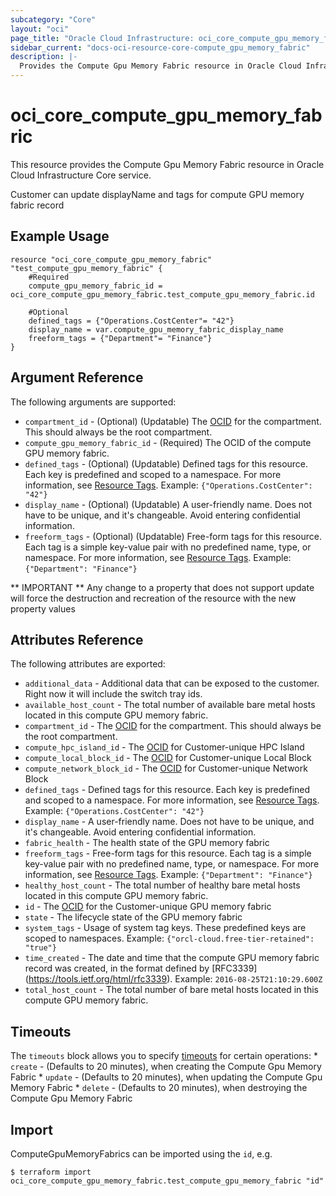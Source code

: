 ```yaml
---
subcategory: "Core"
layout: "oci"
page_title: "Oracle Cloud Infrastructure: oci_core_compute_gpu_memory_fabric"
sidebar_current: "docs-oci-resource-core-compute_gpu_memory_fabric"
description: |-
  Provides the Compute Gpu Memory Fabric resource in Oracle Cloud Infrastructure Core service
---
```


# oci_core_compute_gpu_memory_fabric
This resource provides the Compute Gpu Memory Fabric resource in Oracle Cloud Infrastructure Core service.

Customer can update displayName and tags for compute GPU memory fabric record


## Example Usage

```hcl
resource "oci_core_compute_gpu_memory_fabric" "test_compute_gpu_memory_fabric" {
	#Required
	compute_gpu_memory_fabric_id = oci_core_compute_gpu_memory_fabric.test_compute_gpu_memory_fabric.id

	#Optional
	defined_tags = {"Operations.CostCenter"= "42"}
	display_name = var.compute_gpu_memory_fabric_display_name
	freeform_tags = {"Department"= "Finance"}
}
```

## Argument Reference

The following arguments are supported:

* `compartment_id` - (Optional) (Updatable) The [OCID](https://docs.cloud.oracle.com/iaas/Content/General/Concepts/identifiers.htm) for the compartment. This should always be the root compartment. 
* `compute_gpu_memory_fabric_id` - (Required) The OCID of the compute GPU memory fabric.
* `defined_tags` - (Optional) (Updatable) Defined tags for this resource. Each key is predefined and scoped to a namespace. For more information, see [Resource Tags](https://docs.cloud.oracle.com/iaas/Content/General/Concepts/resourcetags.htm).  Example: `{"Operations.CostCenter": "42"}` 
* `display_name` - (Optional) (Updatable) A user-friendly name. Does not have to be unique, and it's changeable. Avoid entering confidential information. 
* `freeform_tags` - (Optional) (Updatable) Free-form tags for this resource. Each tag is a simple key-value pair with no predefined name, type, or namespace. For more information, see [Resource Tags](https://docs.cloud.oracle.com/iaas/Content/General/Concepts/resourcetags.htm).  Example: `{"Department": "Finance"}` 


** IMPORTANT **
Any change to a property that does not support update will force the destruction and recreation of the resource with the new property values

## Attributes Reference

The following attributes are exported:

* `additional_data` - Additional data that can be exposed to the customer. Right now it will include the switch tray ids. 
* `available_host_count` - The total number of available bare metal hosts located in this compute GPU memory fabric.
* `compartment_id` - The [OCID](https://docs.cloud.oracle.com/iaas/Content/General/Concepts/identifiers.htm) for the compartment. This should always be the root compartment. 
* `compute_hpc_island_id` - The [OCID](https://docs.cloud.oracle.com/iaas/Content/General/Concepts/identifiers.htm) for Customer-unique HPC Island 
* `compute_local_block_id` - The [OCID](https://docs.cloud.oracle.com/iaas/Content/General/Concepts/identifiers.htm) for Customer-unique Local Block 
* `compute_network_block_id` - The [OCID](https://docs.cloud.oracle.com/iaas/Content/General/Concepts/identifiers.htm) for Customer-unique Network Block 
* `defined_tags` - Defined tags for this resource. Each key is predefined and scoped to a namespace. For more information, see [Resource Tags](https://docs.cloud.oracle.com/iaas/Content/General/Concepts/resourcetags.htm).  Example: `{"Operations.CostCenter": "42"}` 
* `display_name` - A user-friendly name. Does not have to be unique, and it's changeable. Avoid entering confidential information. 
* `fabric_health` - The health state of the GPU memory fabric 
* `freeform_tags` - Free-form tags for this resource. Each tag is a simple key-value pair with no predefined name, type, or namespace. For more information, see [Resource Tags](https://docs.cloud.oracle.com/iaas/Content/General/Concepts/resourcetags.htm).  Example: `{"Department": "Finance"}` 
* `healthy_host_count` - The total number of healthy bare metal hosts located in this compute GPU memory fabric.
* `id` - The [OCID](https://docs.cloud.oracle.com/iaas/Content/General/Concepts/identifiers.htm) for the Customer-unique GPU memory fabric 
* `state` - The lifecycle state of the GPU memory fabric 
* `system_tags` - Usage of system tag keys. These predefined keys are scoped to namespaces. Example: `{"orcl-cloud.free-tier-retained": "true"}` 
* `time_created` - The date and time that the compute GPU memory fabric record was created, in the format defined by [RFC3339] (https://tools.ietf.org/html/rfc3339).  Example: `2016-08-25T21:10:29.600Z` 
* `total_host_count` - The total number of bare metal hosts located in this compute GPU memory fabric.

## Timeouts

The `timeouts` block allows you to specify [timeouts](https://registry.terraform.io/providers/oracle/oci/latest/docs/guides/changing_timeouts) for certain operations:
	* `create` - (Defaults to 20 minutes), when creating the Compute Gpu Memory Fabric
	* `update` - (Defaults to 20 minutes), when updating the Compute Gpu Memory Fabric
	* `delete` - (Defaults to 20 minutes), when destroying the Compute Gpu Memory Fabric


## Import

ComputeGpuMemoryFabrics can be imported using the `id`, e.g.

```
$ terraform import oci_core_compute_gpu_memory_fabric.test_compute_gpu_memory_fabric "id"
```

